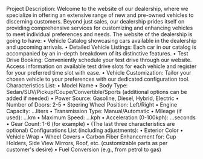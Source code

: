 Project Description:
Welcome to the website of our dealership, where we specialize in offering an extensive range of new and pre-owned vehicles to discerning customers. Beyond just sales, our dealership prides itself on providing comprehensive services for customizing and enhancing vehicles to meet individual preferences and needs. The website of the dealership is going to have:
 • Vehicle Catalog showcasing cars available in the dealership and upcoming arrivals.
 • Detailed Vehicle Listings: Each car in our catalog is accompanied by an in-depth breakdown of its distinctive features.
 • Test Drive Booking: Conveniently schedule your test drive through our website. Access information on available test drive slots for each vehicle and register for your preferred time slot with ease.
 • Vehicle Customization: Tailor your chosen vehicle to your preferences with our dedicated configuration tool.
Characteristics List:
 • Model Name
 • Body Type: Sedan/SUV/Pickup/Coupe/Convertible/Sports (additional options can be added if needed)
 • Power Source: Gasoline, Diesel, Hybrid, Electric
 • Number of Doors: 2-5
 • Steering Wheel Position: Left/Right
 • Engine Capacity: …liters
 • Transmission Type: Manual/Automatic
 • Mileage (if used): …km
 • Maximum Speed: …kph
 • Acceleration (0-100kph): …seconds
 • Gear Count: 1-6 (for example)
 • (The last three characteristics are optional)
Configurations List (including adjustments):
 • Exterior Color
 • Vehicle Wrap
 • Wheel Covers
 • Carbon Fiber Enhancement for: Cup Holders, Side View Mirrors, Roof, etc. (customizable parts as per customer's desire)
 • Fuel Conversion (e.g., from petrol to gas)
